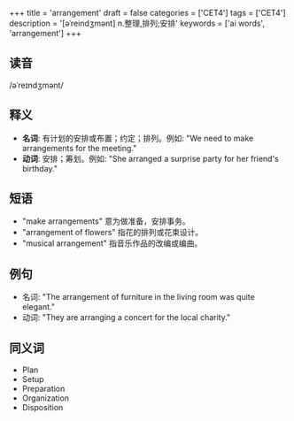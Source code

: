 +++
title = 'arrangement'
draft = false
categories = ['CET4']
tags = ['CET4']
description = '[əˈreindʒmənt] n.整理,排列;安排'
keywords = ['ai words', 'arrangement']
+++

## 读音
/əˈreɪndʒmənt/

## 释义
- **名词**: 有计划的安排或布置；约定；排列。例如: "We need to make arrangements for the meeting."
- **动词**: 安排；筹划。例如: "She arranged a surprise party for her friend's birthday."

## 短语
- "make arrangements" 意为做准备，安排事务。
- "arrangement of flowers" 指花的排列或花束设计。
- "musical arrangement" 指音乐作品的改编或编曲。

## 例句
- 名词: "The arrangement of furniture in the living room was quite elegant."
- 动词: "They are arranging a concert for the local charity."

## 同义词
- Plan
- Setup
- Preparation
- Organization
- Disposition
